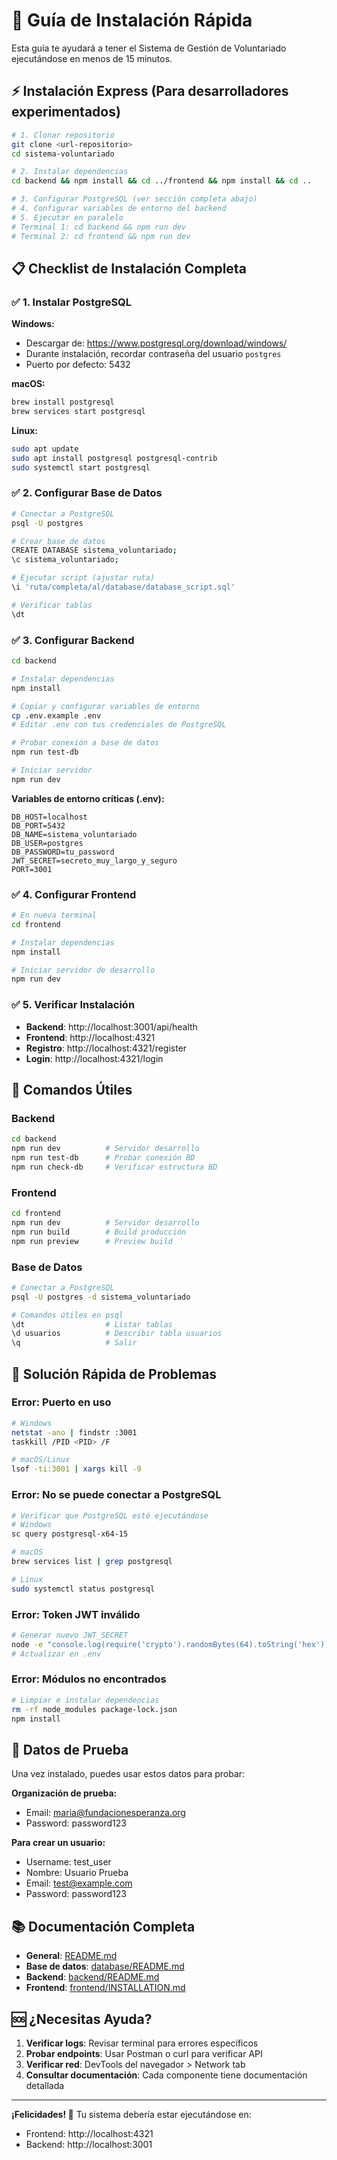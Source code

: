 # 🚀 Guía de Instalación Rápida

Esta guía te ayudará a tener el Sistema de Gestión de Voluntariado ejecutándose en menos de 15 minutos.

## ⚡ Instalación Express (Para desarrolladores experimentados)

```bash
# 1. Clonar repositorio
git clone <url-repositorio>
cd sistema-voluntariado

# 2. Instalar dependencias
cd backend && npm install && cd ../frontend && npm install && cd ..

# 3. Configurar PostgreSQL (ver sección completa abajo)
# 4. Configurar variables de entorno del backend
# 5. Ejecutar en paralelo
# Terminal 1: cd backend && npm run dev
# Terminal 2: cd frontend && npm run dev
```

## 📋 Checklist de Instalación Completa

### ✅ 1. Instalar PostgreSQL

**Windows:**
- Descargar de: https://www.postgresql.org/download/windows/
- Durante instalación, recordar contraseña del usuario `postgres`
- Puerto por defecto: 5432

**macOS:**
```bash
brew install postgresql
brew services start postgresql
```

**Linux:**
```bash
sudo apt update
sudo apt install postgresql postgresql-contrib
sudo systemctl start postgresql
```

### ✅ 2. Configurar Base de Datos

```bash
# Conectar a PostgreSQL
psql -U postgres

# Crear base de datos
CREATE DATABASE sistema_voluntariado;
\c sistema_voluntariado;

# Ejecutar script (ajustar ruta)
\i 'ruta/completa/al/database/database_script.sql'

# Verificar tablas
\dt
```

### ✅ 3. Configurar Backend

```bash
cd backend

# Instalar dependencias
npm install

# Copiar y configurar variables de entorno
cp .env.example .env
# Editar .env con tus credenciales de PostgreSQL

# Probar conexión a base de datos
npm run test-db

# Iniciar servidor
npm run dev
```

**Variables de entorno críticas (.env):**
```env
DB_HOST=localhost
DB_PORT=5432
DB_NAME=sistema_voluntariado
DB_USER=postgres
DB_PASSWORD=tu_password
JWT_SECRET=secreto_muy_largo_y_seguro
PORT=3001
```

### ✅ 4. Configurar Frontend

```bash
# En nueva terminal
cd frontend

# Instalar dependencias
npm install

# Iniciar servidor de desarrollo
npm run dev
```

### ✅ 5. Verificar Instalación

- **Backend**: http://localhost:3001/api/health
- **Frontend**: http://localhost:4321
- **Registro**: http://localhost:4321/register
- **Login**: http://localhost:4321/login

## 🔧 Comandos Útiles

### Backend
```bash
cd backend
npm run dev          # Servidor desarrollo
npm run test-db      # Probar conexión BD
npm run check-db     # Verificar estructura BD
```

### Frontend
```bash
cd frontend
npm run dev          # Servidor desarrollo
npm run build        # Build producción
npm run preview      # Preview build
```

### Base de Datos
```bash
# Conectar a PostgreSQL
psql -U postgres -d sistema_voluntariado

# Comandos útiles en psql
\dt                  # Listar tablas
\d usuarios          # Describir tabla usuarios
\q                   # Salir
```

## 🐛 Solución Rápida de Problemas

### Error: Puerto en uso
```bash
# Windows
netstat -ano | findstr :3001
taskkill /PID <PID> /F

# macOS/Linux
lsof -ti:3001 | xargs kill -9
```

### Error: No se puede conectar a PostgreSQL
```bash
# Verificar que PostgreSQL esté ejecutándose
# Windows
sc query postgresql-x64-15

# macOS
brew services list | grep postgresql

# Linux
sudo systemctl status postgresql
```

### Error: Token JWT inválido
```bash
# Generar nuevo JWT_SECRET
node -e "console.log(require('crypto').randomBytes(64).toString('hex'))"
# Actualizar en .env
```

### Error: Módulos no encontrados
```bash
# Limpiar e instalar dependencias
rm -rf node_modules package-lock.json
npm install
```

## 🎯 Datos de Prueba

Una vez instalado, puedes usar estos datos para probar:

**Organización de prueba:**
- Email: maria@fundacionesperanza.org
- Password: password123

**Para crear un usuario:**
- Username: test_user
- Nombre: Usuario Prueba
- Email: test@example.com
- Password: password123

## 📚 Documentación Completa

- **General**: [README.md](./README.md)
- **Base de datos**: [database/README.md](./database/README.md)
- **Backend**: [backend/README.md](./backend/README.md)
- **Frontend**: [frontend/INSTALLATION.md](./frontend/INSTALLATION.md)

## 🆘 ¿Necesitas Ayuda?

1. **Verificar logs**: Revisar terminal para errores específicos
2. **Probar endpoints**: Usar Postman o curl para verificar API
3. **Verificar red**: DevTools del navegador > Network tab
4. **Consultar documentación**: Cada componente tiene documentación detallada

---

**¡Felicidades! 🎉** Tu sistema debería estar ejecutándose en:
- Frontend: http://localhost:4321
- Backend: http://localhost:3001
